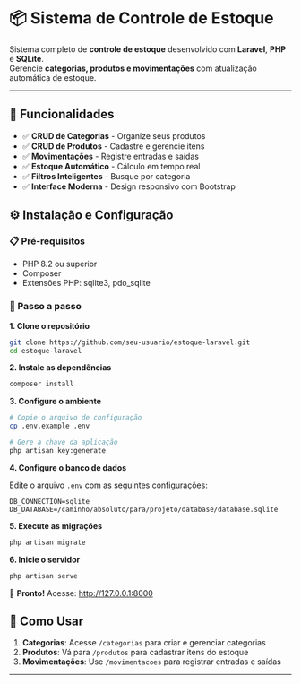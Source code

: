 # 📦 Sistema de Controle de Estoque

Sistema completo de **controle de estoque** desenvolvido com **Laravel**, **PHP** e **SQLite**.  
Gerencie **categorias, produtos e movimentações** com atualização automática de estoque.

---

## 🚀 Funcionalidades

- ✅ **CRUD de Categorias** - Organize seus produtos
- ✅ **CRUD de Produtos** - Cadastre e gerencie itens
- ✅ **Movimentações** - Registre entradas e saídas
- ✅ **Estoque Automático** - Cálculo em tempo real
- ✅ **Filtros Inteligentes** - Busque por categoria
- ✅ **Interface Moderna** - Design responsivo com Bootstrap


## ⚙️ Instalação e Configuração

### 📋 Pré-requisitos
- PHP 8.2 ou superior
- Composer
- Extensões PHP: sqlite3, pdo_sqlite

### 🔧 Passo a passo

**1. Clone o repositório**
```bash
git clone https://github.com/seu-usuario/estoque-laravel.git
cd estoque-laravel
```

**2. Instale as dependências**
```bash
composer install
```

**3. Configure o ambiente**
```bash
# Copie o arquivo de configuração
cp .env.example .env

# Gere a chave da aplicação
php artisan key:generate
```

**4. Configure o banco de dados**

Edite o arquivo `.env` com as seguintes configurações:
```env
DB_CONNECTION=sqlite
DB_DATABASE=/caminho/absoluto/para/projeto/database/database.sqlite
```

**5. Execute as migrações**
```bash
php artisan migrate
```

**6. Inicie o servidor**
```bash
php artisan serve
```

🎉 **Pronto!** Acesse: http://127.0.0.1:8000


## 🎯 Como Usar

1. **Categorias**: Acesse `/categorias` para criar e gerenciar categorias
2. **Produtos**: Vá para `/produtos` para cadastrar itens do estoque
3. **Movimentações**: Use `/movimentacoes` para registrar entradas e saídas

---
